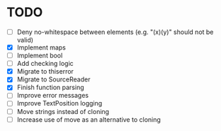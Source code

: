 # TODO
* [ ] Deny no-whitespace between elements (e.g. "(x)(y)" should not be valid)
* [x] Implement maps
* [ ] Implement bool
* [ ] Add checking logic
* [x] Migrate to thiserror
* [x] Migrate to SourceReader
* [x] Finish function parsing
* [ ] Improve error messages
* [ ] Improve TextPosition logging
* [ ] Move strings instead of cloning
* [ ] Increase use of move as an alternative to cloning
